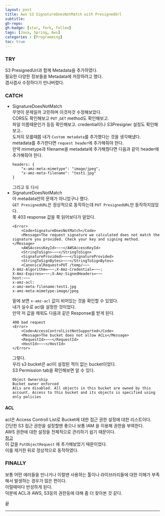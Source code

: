 ```yaml
---
layout: post 
title: Aws S3 SignatureDoesNotMatch with PresignedUrl
subtitle: 
gh-repo: 
gh-badge: [star, fork, follow]
tags: [Java, Spring, Aws]
categories : [Programming]
toc: true
---
```



### TRY
S3 PresignedUrl과 함께 Metadata을 추가하였다.  
필요한 다양한 정보들을 Metadata에 저장하려고 했다.  
겸사겸사 수정하다가 만나버렸다.  

### CATCH

* SignatureDoesNotMatch  
    무엇이 문제일까 고민하며 이것저것 수정해보았다.  
    CORS도 확인해보고 `PUT` ,`GET` method도 확인해보고.  
    파일 이름때문인가 등등 확인해보고.  credential이나 S3Presigner 설정도 확인해보고..  
    도저히 모를때쯤 내가 `Custom metadata`를 추가했다는 것을 생각해넀다.  
    metadata를 추가한다면 `request header`에 추가해줘야 한다.   
    만약 mimetype과 filename을 metadata에 추가해줬다면 다음과 같이 header에 추가해줘야 한다.  
    ```
    headers: {
        "x-amz-meta-mimetype": "image/jpeg",
        "x-amz-meta-filename": "test1.jpg"
    }
    ```  
    그리고 또 다시  
* SignatureDoesNotMatch  
    아 metadata만의 문제가 아니었구나 했다.  
    `GET PresignedURL`은 정상적으로 동작하는데 `PUT PresignedURL`만 동작하지않았다.  
    쭉 403 response 값을 쭉 읽어보다가 알았다.
    ```
    <Error>
        <Code>SignatureDoesNotMatch</Code>
        <Message>The request signature we calculated does not match the signature you provided. Check your key and signing method.</Message>
        <AWSAccessKeyId>~~~</AWSAccessKeyId>
        <StringToSign>~~~</StringToSign>
        <SignatureProvided>~~~</SignatureProvided>
        <StringToSignBytes>~~~</StringToSignBytes>
        <CanonicalRequest>PUT /temp/~~~
    X-Amz-Algorithm=~~~;X-Amz-Credential=~~~;
    X-Amz-Expires=~~~;X-Amz-SignedHeaders=~~~
    host:~~~
    x-amz-acl:
    x-amz-meta-filename:test1.jpg
    x-amz-meta-mimetype:image/jpeg
    ```  
    밑에 보면 `x-amz-acl` 값이 비어있는 것을 확인할 수 있었다.  
    내가 실수로 acl을 설정한 것이었다.  
    만약 저 값을 채워도 다음과 같은 Response를 받게 된다.  
    ```
    400 bad request
    <Error>
        <Code>AccessControlListNotSupported</Code>
        <Message>The bucket does not allow ACLs</Message>
        <RequestId>~~~</RequestId>
        <HostId>~~~</HostId>
    </Error>
    ```
    그렇다.  
    우리 s3 bucket은 acl이 설정된 적이 없는 bucket이었다.  
    S3 Permission tab을 확인해보면 알 수 있다.  
    ```
    Object Ownership
    Bucket owner enforced
    ACLs are disabled. All objects in this bucket are owned by this account. Access to this bucket and its objects is specified using only policies
    ```

#### ACL  
acl은 Access Controll List로 Bucket에 대한 접근 권한 설정에 대한 리스트이다.  
간단한 S3 접근 권한을 설정할땐 좋으나 보통 IAM 을 이용해 권한을 부여한다.  
AWS 권한에 대한 설정을 전체적으로 관리하기 쉽기 때문이다.  
[참고](https://binaryguy.tech/aws/s3/iam-policies-vs-s3-policies-vs-s3-bucket-acls/)  
이 값을 `PutObjectRequest` 에 추가해놨었기 때문이었다.  
이를 제거한 뒤로 정상적으로 동작하였다.  

### FINALLY

보통 어떤 에러들을 만나거나 이럴땐 사용하는 툴이나 라이브러리들에 대한 이해가 부족해서 발생하는 경우가 많은 편이다.  
이럴때마다 반성하게 된다.  
덕분에 ACL과 AWS, S3등의 권한등에 대해 좀 더 찾아본 것 같다.  

끝

---
